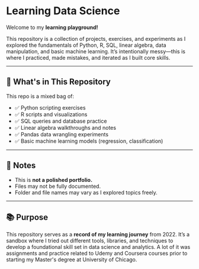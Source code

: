 # Learning Data Science

Welcome to my **learning playground!**  

This repository is a collection of projects, exercises, and experiments as I explored the fundamentals of Python, R, SQL, linear algebra, data manipulation, and basic machine learning. It’s intentionally messy—this is where I practiced, made mistakes, and iterated as I built core skills.

---

## 📂 What's in This Repository

This repo is a mixed bag of:
- ✅ Python scripting exercises  
- ✅ R scripts and visualizations  
- ✅ SQL queries and database practice  
- ✅ Linear algebra walkthroughs and notes  
- ✅ Pandas data wrangling experiments  
- ✅ Basic machine learning models (regression, classification)

---

## 🚧 Notes

- This is **not a polished portfolio.**
- Files may not be fully documented.
- Folder and file names may vary as I explored topics freely.

---

## 📚 Purpose

This repository serves as a **record of my learning journey** from 2022. It’s a sandbox where I tried out different tools, libraries, and techniques to develop a foundational skill set in data science and analytics. A lot of it was assignments and practice related to Udemy and Coursera courses prior to starting my Master's degree at University of Chicago.

